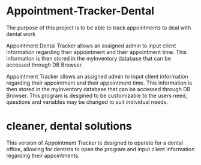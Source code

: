 # Appointment-Tracker-Dental
The purpose of this project is to be able to track appointments to deal with dental work

Appointment Dental Tracker allows an assigned admin to input client information regarding their appointment and their appointment time. This information is then stored in the myInventory database that can be accessed through DB Browser.

Appointment Tracker allows an assigned admin to input client information regarding their appointment and their appointment time. This information is then stored in the myInventory database that can be accessed through DB Browser. This program is desgined to be customizable to the users need, questions and variables may be changed to suit individual needs.

# cleaner, dental solutions
This version of Appointment Tracker is designed to operate for a  dental office, allowing for dentists to open the program and input client information regarding their appointments.
